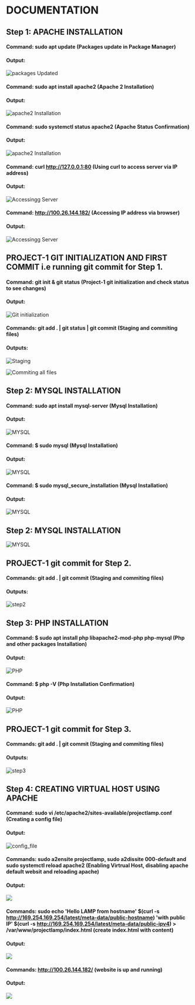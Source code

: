 # DOCUMENTATION

## Step 1: APACHE INSTALLATION

#### Command: sudo apt update (Packages update in Package Manager)
#### Output:

![packages Updated](./images/packagesUpdateOutput.png "packages update process")

#### Command: sudo apt install apache2 (Apache 2 Installation)
#### Output:

![apache2 Installation](./images/apache2Installation.png "apache2 installation process")

#### Command: sudo systemctl status apache2 (Apache Status Confirmation)
#### Output:

![apache2 Installation](./images/apacheStatus.png "apache in running state")

#### Command:  curl http://127.0.0.1:80 (Using curl to access server via IP address)
#### Output:

![Accessingg Server](./images/curlAccessServerViaIP.png "accessing server via IP address")

#### Command:  http://100.26.144.182/ (Accessing IP address via browser)
#### Output:

![Accessingg Server](./images/apacheServer.png "accessing apache server")

## PROJECT-1 GIT INITIALIZATION AND FIRST COMMIT i.e running git commit for Step 1.

#### Command:  git init & git status (Project-1 git initialization and check status to see changes)
#### Output:

![Git initialization](./images/project1GitInitialization.PNG "git initialization")

#### Commands:  git add . | git status | git commit (Staging and commiting files)
#### Outputs:

![Staging](./images/gitAdd.PNG "Staging all files to commit")

![Commiting all files](./images/step1Done.PNG "Files Commited")

## Step 2: MYSQL INSTALLATION

#### Command: sudo apt install mysql-server (Mysql Installation)
#### Output:

![MYSQL](./images/MySQL.PNG "MYSQL Installation")

#### Command: $ sudo mysql (Mysql Installation)
#### Output:

![MYSQL](./images/MySQL2.PNG "MYSQL Installation")

#### Command: $ sudo mysql_secure_installation (Mysql Installation)
#### Output:

![MYSQL](./images/MySQL3.PNG "MYSQL Installation")


## Step 2: MYSQL INSTALLATION

![MYSQL](./images/MySQL4.PNG "MYSQL Console login")

## PROJECT-1 git commit for Step 2.

#### Commands:  git add . |  git commit (Staging and commiting files)
#### Outputs:

![step2](./images/gitCommit2.PNG "step 2 commit")

## Step 3: PHP INSTALLATION

#### Command: $ sudo apt install php libapache2-mod-php php-mysql (Php and other packages Installation)
#### Output:

![PHP](./images/php.PNG "PHP Installation")

#### Command: $ php -V (Php  Installation Confirmation)
#### Output:

![PHP](./images/php2.PNG "PHP Installation Confirmation")

## PROJECT-1 git commit for Step 3.

#### Commands:  git add . |  git commit (Staging and commiting files)
#### Outputs:

![step3](./images/gitCommit3.PNG "step 3 commit")

## Step 4: CREATING VIRTUAL HOST USING APACHE

#### Command:  sudo vi /etc/apache2/sites-available/projectlamp.conf (Creating a config file)
#### Output:

![config_file](./images/VH2.PNG "Config file")

#### Commands:  sudo a2ensite projectlamp, sudo a2dissite 000-default and sudo systemctl reload apache2 (Enabling Virtrual Host, disabling apache default websit and reloading apache)
#### Output:

![](./images/VH.PNG)

#### Commands:  sudo echo 'Hello LAMP from hostname' $(curl -s http://169.254.169.254/latest/meta-data/public-hostname) 'with public IP' $(curl -s http://169.254.169.254/latest/meta-data/public-ipv4) > /var/www/projectlamp/index.html (create index.html with content)
#### Output:

![](./images/index.PNG)

#### Commands: http://100.26.144.182/  (website is up and running)
#### Output:

![](./images/WS.PNG)